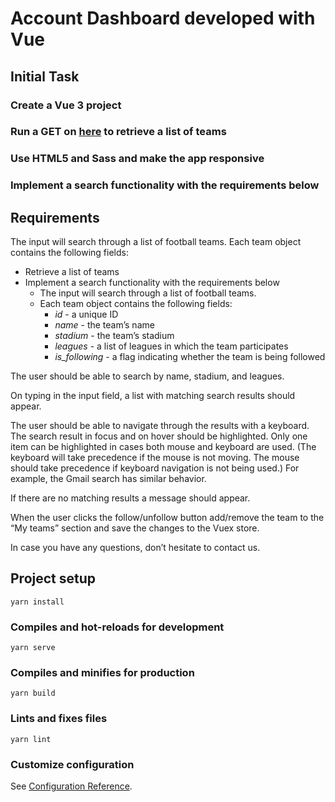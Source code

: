 # Account Dashboard developed with Vue

## Initial Task

### Create a Vue 3 project 

### Run a GET on [here](https://run.mocky.io/v3/d07e361a-8f4b-4fdc-a8fe-bce479a0cbfd) to retrieve а list of teams

### Use HTML5 and Sass and make the app responsive

### Implement a search functionality with the requirements below

## Requirements

The input will search through a list of football teams. Each team object contains the
following fields:

- Retrieve а list of teams
- Implement a search functionality with the requirements below
  - The input will search through a list of football teams. 
  - Each team object contains the following fields:
    * *id* - a unique ID
    * *name* - the team’s name
    * *stadium* - the team’s stadium
    * *leagues* - a list of leagues in which the team participates
    * *is_following* - a flag indicating whether the team is being followed
  
The user should be able to search by name, stadium, and leagues.

On typing in the input field, a list with matching search results should appear.

The user should be able to navigate through the results with a keyboard. The search result in
focus and on hover should be highlighted. Only one item can be highlighted in cases both
mouse and keyboard are used. (The keyboard will take precedence if the mouse is not
moving. The mouse should take precedence if keyboard navigation is not being used.) For
example, the Gmail search has similar behavior.

If there are no matching results a message should appear.

When the user clicks the follow/unfollow button add/remove the team to the “My teams”
section and save the changes to the Vuex store.

In case you have any questions, don’t hesitate to contact us.


## Project setup
```
yarn install
```

### Compiles and hot-reloads for development
```
yarn serve
```

### Compiles and minifies for production
```
yarn build
```

### Lints and fixes files
```
yarn lint
```

### Customize configuration
See [Configuration Reference](https://cli.vuejs.org/config/).
